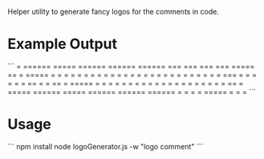 Helper utility to generate fancy logos for the comments in code.

<h1>Example Output</h1>
```
=       ======   =====    ======           ======   ======   ===  ===   ===  ===   =====   ==   =   =====   
=       =    =   =        =    =           =        =    =   = =  = =   = =  = =   =       = =  =     =     
=       =    =   =  ===   =    =           =        =    =   =  ==  =   =  ==  =   =====   =  = =     =     
=       =    =   =   =    =    =           =        =    =   =      =   =      =   =       =   ==     =     
=====   ======   =====    ======           ======   ======   =      =   =      =   =====   =    =     =     
```

<h1>Usage</h1>
```
npm install
node logoGenerator.js -w "logo comment"
```




